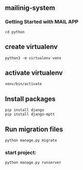## mailinig-system

### Getting Started with MAIL APP
`cd python`

## create virtualenv
`python3 -m virtualenv venv`

## activate virtualenv
`venv/bin/activate`

## Install packages 
`pip install django`<br />
`pip install django-mptt`

## Run migration files
 `python manage.py migrate`

### start project: 
`python manage.py runserver`



